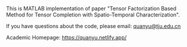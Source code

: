 This is MATLAB implementation of paper "Tensor Factorization Based Method for Tensor Completion with Spatio-Temporal Characterization".

If you have questions about the code, please email: quanyu@tju.edu.cn

Academic Homepage: https://quanyu.netlify.app/
